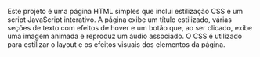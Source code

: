 Este projeto é uma página HTML simples que inclui estilização CSS e um script JavaScript interativo. A página exibe um título estilizado, várias seções de texto com efeitos de hover e um botão que, ao ser clicado, exibe uma imagem animada e reproduz um áudio associado. O CSS é utilizado para estilizar o layout e os efeitos visuais dos elementos da página.
